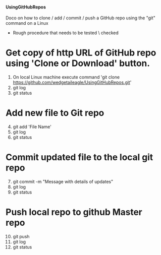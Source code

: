 #### UsingGitHubRepos
Doco on how to clone / add / commit / push a GitHub repo using the "git" command on a Linux
- Rough procedure that needs to be tested \ checked

# Get copy of http URL of GitHub repo using 'Clone or Download' button.

1. On local Linux machine execute command 'git clone https://github.com/wedgetaileagle/UsingGitHubRepos.git'
2. git log
3. git status

# Add new file to Git repo

4. git add 'File Name'
5. git log
6. git status

# Commit updated file to the local git repo

7. git commit -m "Message with details of updates"
8. git log
9. git status

# Push local repo to github Master repo

10. git push
11. git log
12. git status
